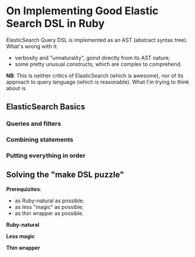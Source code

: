 # On Implementing Good Elastic Search DSL in Ruby

ElasticSearch Query DSL is implemented as an AST (abstract syntax tree).
What's wrong with it:

* verbosity and "unnaturality", goind directly from its AST nature;
* some pretty unusual constructs, which are complex to comprehend.

**NB**: This is neither critics of ElasticSearch (which is awesome),
nor of its approach to query language (which is reasonable). What I'm
trying to think about is

## ElasticSearch Basics

### Queries and filters

### Combining statements

### Putting everything in order

## Solving the "make DSL puzzle"

**Prerequizites**:

* as Ruby-natural as possible;
* as less "magic" as possible;
* as thin wrapper as possible.

**Ruby-natural**

**Less magic**

**Thin wrapper**
